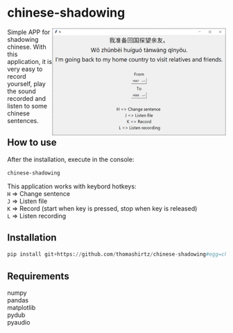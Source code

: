# chinese-shadowing
<img align="right" width="400"  src="gui.png"> 
Simple APP for shadowing chinese. With this application, it is very easy to record
yourself, play the sound recorded and listen to some chinese sentences.

## How to use

After the installation, execute in the console:
```bash
chinese-shadowing
```

This application works with keybord hotkeys:  
`H` => Change sentence   
`J` => Listen file  
`K` => Record (start when key is pressed, stop when key is released)   
`L` => Listen recording  

## Installation
```python
pip install git+https://github.com/thomashirtz/chinese-shadowing#egg=chinese-shadowing
```


## Requirements

numpy  
pandas   
matplotlib  
pydub  
pyaudio  
